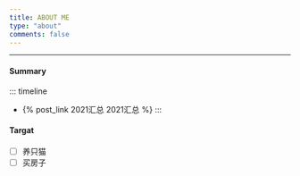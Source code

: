```yaml
---
title: ABOUT ME
type: "about"
comments: false
---
```


-----

#### Summary

::: timeline
- {% post_link 2021汇总 2021汇总 %}
:::



#### Targat

- [ ] 养只猫
- [ ] 买房子
